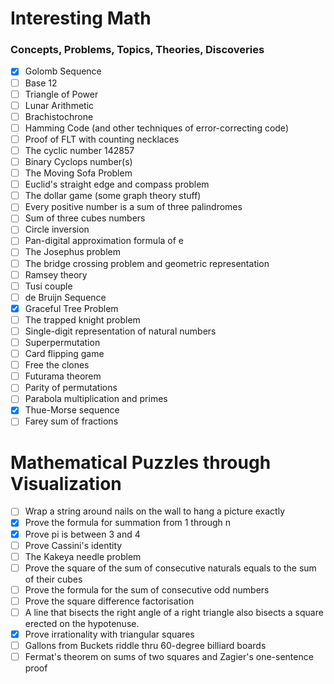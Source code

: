 # Interesting Math

### Concepts, Problems, Topics, Theories, Discoveries

- [x] Golomb Sequence
- [ ] Base 12
- [ ] Triangle of Power
- [ ] Lunar Arithmetic
- [ ] Brachistochrone
- [ ] Hamming Code (and other techniques of error-correcting code)
- [ ] Proof of FLT with counting necklaces
- [ ] The cyclic number 142857
- [ ] Binary Cyclops number(s)
- [ ] The Moving Sofa Problem
- [ ] Euclid's straight edge and compass problem
- [ ] The dollar game (some graph theory stuff)
- [ ] Every positive number is a sum of three palindromes
- [ ] Sum of three cubes numbers
- [ ] Circle inversion
- [ ] Pan-digital approximation formula of e
- [ ] The Josephus problem
- [ ] The bridge crossing problem and geometric representation
- [ ] Ramsey theory
- [ ] Tusi couple
- [ ] de Bruijn Sequence
- [x] Graceful Tree Problem
- [ ] The trapped knight problem
- [ ] Single-digit representation of natural numbers
- [ ] Superpermutation
- [ ] Card flipping game
- [ ] Free the clones
- [ ] Futurama theorem
- [ ] Parity of permutations
- [ ] Parabola multiplication and primes
- [x] Thue-Morse sequence
- [ ] Farey sum of fractions

# Mathematical Puzzles through Visualization

- [ ] Wrap a string around nails on the wall to hang a picture exactly
- [x] Prove the formula for summation from 1 through n
- [x] Prove pi is between 3 and 4
- [ ] Prove Cassini's identity
- [ ] The Kakeya needle problem
- [ ] Prove the square of the sum of consecutive naturals equals to the sum of their cubes
- [ ] Prove the formula for the sum of consecutive odd numbers
- [ ] Prove the square difference factorisation
- [ ] A line that bisects the right angle of a right triangle also bisects a square erected on the hypotenuse.
- [x] Prove irrationality with triangular squares
- [ ] Gallons from Buckets riddle thru 60-degree billiard boards
- [ ] Fermat's theorem on sums of two squares and Zagier's one-sentence proof
